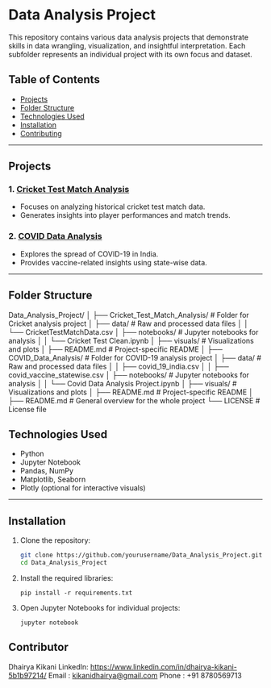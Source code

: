# Data Analysis Project

This repository contains various data analysis projects that demonstrate skills in data wrangling, visualization, and insightful interpretation. Each subfolder represents an individual project with its own focus and dataset.

## Table of Contents
- [Projects](#projects)
- [Folder Structure](#folder-structure)
- [Technologies Used](#technologies-used)
- [Installation](#installation)
- [Contributing](#contributing)
  

---

## Projects

### 1. [Cricket Test Match Analysis](Cricket_Test_Match_Analysis/README.md)
- Focuses on analyzing historical cricket test match data.
- Generates insights into player performances and match trends.

### 2. [COVID Data Analysis](COVID_Data_Analysis/README.md)
- Explores the spread of COVID-19 in India.
- Provides vaccine-related insights using state-wise data.

---

## Folder Structure

Data_Analysis_Project/
│
├── Cricket_Test_Match_Analysis/         # Folder for Cricket analysis project
│   ├── data/                            # Raw and processed data files
│   │   └── CricketTestMatchData.csv
│   ├── notebooks/                       # Jupyter notebooks for analysis
│   │   └── Cricket Test Clean.ipynb
│   ├── visuals/                         # Visualizations and plots
│   ├── README.md                        # Project-specific README
│
├── COVID_Data_Analysis/                 # Folder for COVID-19 analysis project
│   ├── data/                            # Raw and processed data files
│   │   ├── covid_19_india.csv
│   │   ├── covid_vaccine_statewise.csv
│   ├── notebooks/                       # Jupyter notebooks for analysis
│   │   └── Covid Data Analysis Project.ipynb
│   ├── visuals/                         # Visualizations and plots
│   ├── README.md                        # Project-specific README
│
├── README.md                            # General overview for the whole project
└── LICENSE                              # License file


## Technologies Used
- Python
- Jupyter Notebook
- Pandas, NumPy
- Matplotlib, Seaborn
- Plotly (optional for interactive visuals)

---

## Installation
1. Clone the repository:
   ```bash
   git clone https://github.com/yourusername/Data_Analysis_Project.git
   cd Data_Analysis_Project
   
2. Install the required libraries:

       pip install -r requirements.txt

3. Open Jupyter Notebooks for individual projects:

       jupyter notebook

## Contributor

Dhairya Kikani
LinkedIn: https://www.linkedin.com/in/dhairya-kikani-5b1b97214/
Email : kikanidhairya@gmail.com
Phone : +91 8780569713


